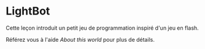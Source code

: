 
# LightBot #
Cette leçon introduit un petit jeu de programmation inspiré d'un jeu en
flash.

Référez vous à l'aide *About this world* pour plus de détails.

